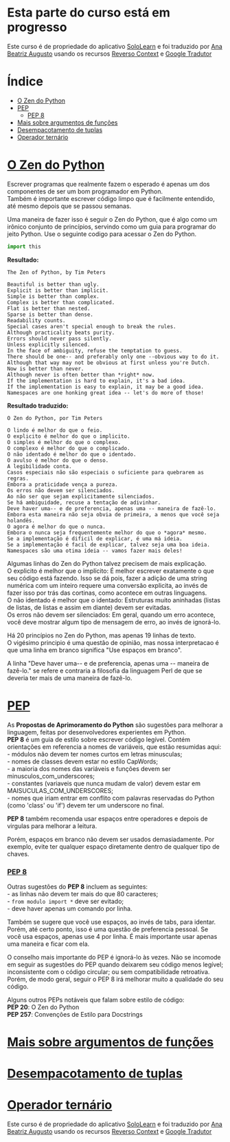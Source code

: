 # Esta parte do curso está em progresso

Este curso é de propriedade do aplicativo [SoloLearn](https://play.google.com/store/apps/details?id=com.sololearn) e foi traduzido por [Ana Beatriz Augusto](https://www.linkedin.com/in/anabeatrizz) usando os recursos [Reverso Context](https://context.reverso.net/translation/) e [Google Tradutor](https://translate.google.com.br/?hl=pt-BR)

# Índice
- [O Zen do Python](#o-zen-do-python)
- [PEP](#pep)
   - [PEP 8](#pep-8)
- [Mais sobre argumentos de funções](#mais-sobre-argumentos-de-funções)
- [Desempacotamento de tuplas](#desempacotamento-de-tuplas)
- [Operador ternário](#operador-ternário)

# [O Zen do Python](#índice)
Escrever programas que realmente fazem o esperado é apenas um dos componentes de ser um bom programador em Python.<br>Também é importante escrever código limpo que é facilmente entendido, até mesmo depois que se passou semanas.

Uma maneira de fazer isso é seguir o Zen do Python, que é algo como um irônico conjunto de princípios, servindo como um guia para programar do jeito Python. Use o seguinte codigo para acessar o Zen do Python.
```python
import this
```

__Resultado:__
```
The Zen of Python, by Tim Peters  
  
Beautiful is better than ugly.  
Explicit is better than implicit.  
Simple is better than complex.  
Complex is better than complicated.  
Flat is better than nested.  
Sparse is better than dense.  
Readability counts.  
Special cases aren't special enough to break the rules.  
Although practicality beats purity.  
Errors should never pass silently.  
Unless explicitly silenced.  
In the face of ambiguity, refuse the temptation to guess.  
There should be one-- and preferably only one --obvious way to do it.  
Although that way may not be obvious at first unless you're Dutch.  
Now is better than never.  
Although never is often better than *right* now.  
If the implementation is hard to explain, it's a bad idea.  
If the implementation is easy to explain, it may be a good idea.  
Namespaces are one honking great idea -- let's do more of those!

```

__Resultado traduzido:__
```
O Zen do Python, por Tim Peters

O lindo é melhor do que o feio.
O explicito é melhor do que o implicito.
O simples é melhor do que o complexo.
O complexo é melhor do que o complicado.
O não identado é melhor do que o identado.
O avulso é melhor do que o denso.
A legibilidade conta.
Casos especiais não são especiais o suficiente para quebrarem as regras.
Embora a praticidade vença a pureza.
Os erros não devem ser silenciados.
Ao não ser que sejam explicitamente silenciados.
Se há ambiguidade, recuse a tentação de adivinhar.
Deve haver uma-- e de preferencia, apenas uma -- maneira de fazê-lo.
Embora esta maneira não seja obvia de primeira, a menos que você seja holandês.
O agora é melhor do que o nunca.
Embora o nunca seja frequentemente melhor do que o *agora* mesmo.
Se a implementação é dificil de explicar, é uma má ideia.
Se a implementação é facil de explicar, talvez seja uma boa ideia.
Namespaces são uma otima ideia -- vamos fazer mais deles!

```

Algumas linhas do Zen do Python talvez precisem de mais explicação.<br>O explicito é melhor que o implícito: É melhor escrever exatamente o que seu código está fazendo. Isso se dá pois, fazer a adição de uma string numérica com um inteiro requere uma conversão explicita, ao invés de fazer isso por trás das cortinas, como acontece em outras linguagens.<br>O não identado é melhor que o identado: Estruturas muito aninhadas (listas de listas, de listas e assim em diante) devem ser evitadas.<br>Os erros não devem ser silenciados: Em geral, quando um erro acontece, você deve mostrar algum tipo de mensagem de erro, ao invés de ignorá-lo.

Há 20 princípios no Zen do Python, mas apenas 19 linhas de texto.<br>O vigésimo principio é uma questão de opinião, mas nossa interpretacao é que uma linha em branco significa "Use espaços em branco".

A linha "Deve haver uma-- e de preferencia, apenas uma -- maneira de fazê-lo." se refere e contraria a filosofia da linguagem Perl de que se deveria ter mais de uma maneira de fazê-lo.

# [PEP](#índice)
As __Propostas de Aprimoramento do Python__ são sugestões para melhorar a linguagem, feitas por desenvolvedores experientes em Python.<br>__PEP 8__ é um guia de estilo sobre escrever código legível. Contém orientações em referencia a nomes de variáveis, que estão resumidas aqui:<br>- módulos não devem ter nomes curtos em letras minusculas;<br>- nomes de classes devem estar no estilo CapWords;<br>- a maioria dos nomes das variáveis e funções devem ser minusculos_com_underscores;<br>- constantes (variaveis que nunca mudam de valor) devem estar em MAISUCULAS_COM_UNDERSCORES;<br>- nomes que iriam entrar em conflito com palavras reservadas do Python (como 'class' ou 'if') devem ter um underscore no final.

__PEP 8__ também recomenda usar espaços entre operadores e depois de virgulas para melhorar a leitura.

Porém, espaços em branco não devem ser usados demasiadamente. Por exemplo, evite ter qualquer espaço diretamente dentro de qualquer tipo de chaves.

### [PEP 8](índice)
Outras sugestões do __PEP 8__ incluem as seguintes:<br>- as linhas não devem ter mais do que 80 caracteres;<br>- `from modulo import *` deve ser evitado;<br>- deve haver apenas um comando por linha.

Também se sugere que você use espaços, ao invés de tabs, para identar. Porém, até certo ponto, isso é uma questão de preferencia pessoal. Se você usa espaços, apenas use 4 por linha. É mais importante usar apenas uma maneira e ficar com ela.

O conselho mais importante do PEP é ignorá-lo às vezes. Não se incomode em seguir as sugestões do PEP quando deixarem seu código menos legível; inconsistente com o código circular; ou sem compatibilidade retroativa.<br>Porém, de modo geral, seguir o PEP 8 irá melhorar muito a qualidade do seu código.

Alguns outros PEPs notáveis que falam sobre estilo de código:<br>__PEP 20__: O Zen do Python<br>__PEP 257__: Convenções de Estilo para Docstrings

# [Mais sobre argumentos de funções](#índice)

# [Desempacotamento de tuplas](#índice)

# [Operador ternário](#índice)

Este curso é de propriedade do aplicativo [SoloLearn](https://play.google.com/store/apps/details?id=com.sololearn) e foi traduzido por [Ana Beatriz Augusto](https://www.linkedin.com/in/anabeatrizz) usando os recursos [Reverso Context](https://context.reverso.net/translation/) e [Google Tradutor](https://translate.google.com.br/?hl=pt-BR)
